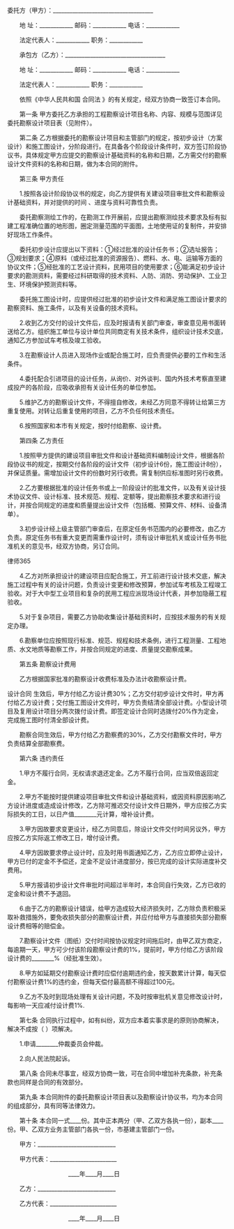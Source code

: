 
 委托方（甲方）：____________________________________



　　地 址：____________ 邮码：____________ 电话：____________



　　法定代表人：____________ 职务：____________



　　承包方（乙方）：____________________________________



　　地 址：____________ 邮码：____________ 电话：____________



　　法定代表人：____________ 职务：____________



　　依照《中华人民共和国
合同法
》的有关规定，经双方协商一致签订本合同。



　　第一条 甲方委托乙方承担的工程勘察设计项目名称、内容、规模与范围详见委托勘察设计项目表（见附件）。



　　第二条 乙方根据委托的勘察设计项目和主管部门的规定，按初步设计（方案设计）和施工图设计，分阶段进行。在具备各个阶段设计条件时，双方签订阶段协议书，具体规定甲方应提交的勘察设计基础资料的名称和日期，乙方需交付的勘察设计文件资料的名称和日期，做为本合同的附件。



　　第三条 甲方责任



　　1.按照各设计阶段协议书的规定，向乙方提供有关建设项目审批文件和勘察设计基础资料，并对提供的时间 、进度与资料可靠性负责。



　　委托勘察测绘工作的，在勘测工作开展前，应提出勘察测绘技术要求及标有拟建工程准确位置的地形图，圈定测量范围的平面图，土地使用证的复制件，并安排好现场工作条件。



　　委托初步设计应提出以下资料：①经过批准的设计任务书；②选址报告；③规划要求；④原料（或经过批准的资源报告）、燃料、水、电、运输等方面的协议文件；⑤经批准的工艺设计资料，民用项目的使用要求；⑥能满足初步设计要求的勘测资料，需要经过科研取得的技术资料、人防、消防、劳动保护、工业卫生、环境保护预测资料等。



　　委托施工图设计时，应提供经过批准的初步设计文件和满足施工图设计要求的勘察资料、施工条件，以及有关设备的技术资料。



　　2.收到乙方交付的设计文件后，应及时报请有关部门审查，审查意见用书面转送给乙方。组织施工单位与设计单位共同商定有关技术条件，组织设计技术交底，通知乙方参加试车考核及竣工验收。



　　3.在勘察设计人员进入现场作业或配合施工时，应负责提供必要的工作和生活条件。



　　4.委托配合引进项目的设计任务，从询价、对外谈判、国内外技术考察直至建成投产的各阶段，应吸收承担有关设计任务的单位参加。



　　5.维护乙方的勘察设计文件，不得擅自修改，未经乙方同意不得转让给第三方重复使用。对转让后重复使用的项目，乙方不负任何技术责任。



　　6.按照国家和本市有关规定，按时付给勘察、设计费。



　　第四条 乙方责任



　　1.按照甲方提供的建设项目审批文件和设计基础资料编制设计文件，根据各阶段协议书的规定，按期交付各阶段的设计文件（初步设计6份，施工图设计8份），并保证质量。需增加设计文件的份数时另行收费。需复制供应标准图时另行收费。



　　2.乙方要根据批准的设计任务书或上一阶段设计的批准文件，以及有关设计技术协议文件、设计标准、技术规范、规程、定额等，提出勘察技术要求和进行设计，并按合同规定的进度和质量提出设计文件（包括概、预算文件、材料、设备清单）。



　　3.初步设计经上级主管部门审查后，在原定任务书范围内的必要修改，由乙方负责。原定任务书有重大变更而需重作设计时，须有设计审批机关或设计任务书批准机关的意见书，经双方协商，另订合同。







 
律师365






　　4.乙方对所承担设计的建设项目应配合施工，开工前进行设计技术交底，解决施工过程中有关的设计问题，负责设计变更和修改预算，参加试车考核及工程竣工验收。对于大中型工业项目和复杂的民用工程应派现场设计代表，并参加隐蔽工程验收。







　　5.对于复杂项目，需要乙方协助收集设计基础资料时，应按技术服务的有关规定办理。







　　6.勘察单位应按照现行标准、规范、规程和技术条例，进行工程测量、工程地质、水文地质等勘察工作，并按合同规定的进度、质量提交勘察成果。







　　第五条 勘察设计费用







　　乙方根据国家批准的勘察设计收费标准及办法计收勘察设计费。

设计合同
生效后，甲方付给乙方设计费30%；乙方交付初步设计文件时，甲方再付给乙方设计费；交付施工图设计文件时，甲方负责结清全部设计费。小型设计项目及复用设计项目分两次拨付设计费。即签定设计合同时选拨付20%作为定金，完成施工图时付清全部设计费。







　　勘察合同生效后，甲方付给乙方勘察费的30%，乙方交付勘察文件时，甲方负责结算全部勘察费。







　　第六条 违约责任







　　1.甲方不履行合同，无权请求退还定金。乙方不履行合同，应当双倍返回定金。







　　2.甲方不能按时提供建设项目审批文件和设计基础资料，或因资料原因影响乙方设计进度或造成设计修改，乙方除可推迟交付设计文件日期外，甲方应按乙方实际损失的工日，以日产值________元计算，增补设计费。







　　3.甲方因故要求变更设计，经乙方同意后，除设计文件交付时间另议外，甲方应按乙方实际返工修改工日，增付设计费。







　　4.甲方因故要求停止设计时，应及时用书面通知乙方，乙方应立即停止设计，甲方已付的定金不予偿还，定金不足设计进度部分，按已完成的设计实际进度补交费用。







　　5.甲方报请初步设计文件审批时间超过半年时，本合同自行失效，乙方已收的定金和设计费不予退回。







　　6.由于乙方的勘察设计错误，给甲方造成较大经济损失时，乙方除负责积极采取补救措施外，要免收损失部分的勘察设计费，并应付给甲方与直接损失部分勘察设计费相等的赔偿金。







　　7.勘察设计文件（图纸）交付时间按协议规定时间拖后时，由甲乙双方商定，每逾期一天，甲方可少付该阶段勘察设计费的1%，提前时，甲方付给乙方该阶段设计费的________%（经批准生效）。







　　8.甲方如延期交付勘察设计费时应偿付逾期违约金，按天数累计计算，每天偿付勘察设计费1%的违约金，但每天偿付最高额不得超过100元。







　　9.乙方不及时到现场处理有关设计问题，不及时按审批机关意见修改设计时，每影响一天应减付设计费1%.







　　第七条 合同执行过程中，如有纠纷，双方应本着实事求是的原则协商解决，解决不成按（ ）项解决。







　　1.申请________仲裁委员会仲裁。







　　2.向人民法院起诉。







　　第八条 合同未尽事宜，经双方协商一致，可在合同中增加补充条款，补充条款也同样是合同的有效部分。







　　第九条 本合同附件的委托勘察设计项目表以及勘察设计协议书，均为本合同的组成部分，具有同等法律效力。







　　第十条 本合同一式____份。其中正本两分（甲、乙双方各执一份），副本____份。甲、乙双方业务主管部门各执一份，市基建主管部门一份。







　　甲方：____________________________







　　甲方代表：________________________







　　　　　　　　　　____年____月____日







　　乙方：____________________________







　　乙方代表：________________________







　　　　　　　　　　____年____月____日 


 

 
 
 
 
 
  


  
 

  


  


  
 
 
 
 

